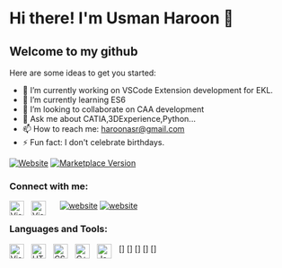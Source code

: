 # Hi there! I'm Usman Haroon 👋

## Welcome to my github

Here are some ideas to get you started:

- 🔭 I’m currently working on VSCode Extension development for EKL.
- 🌱 I’m currently learning ES6
- 👯 I’m looking to collaborate on CAA development
- 💬 Ask me about CATIA,3DExperience,Python...
- 📫 How to reach me: haroonasr@gmail.com
- ⚡ Fun fact: I don't celebrate birthdays.

[![Website](https://img.shields.io/website?label=UsmanHaroon.io&styl=for-the-badge&url=https%3A%2F%2Fusmanharoon1.github.io/)](https://usmanharoon1.github.io/)
[![Marketplace Version](https://vsmarketplacebadge.apphb.com/version/usman-haroon.wds-usman.svg)](https://marketplace.visualstudio.com/items?itemName=usman-haroon.wds-usman)

### Connect with me:

[<img align="left" alt="Visual Studio Code" width="26px" src="https://cdn.jsdelivr.net/gh/devicons/devicon/icons/vscode/vscode-original.svg" style="padding-right:10px;" />](https://usmanharoon1.github.io)
[<img align="left" alt="Visual Studio Code" width="26px" src="https://cdn.jsdelivr.net/gh/devicons/devicon/icons/vscode/vscode-original.svg" style="padding-right:10px;" />](https://usmanharoon1.github.io/)
&nbsp;&nbsp;
[![website](./img/linkedin-light.svg)](https://linkedin.com/in/codeSTACKr#gh-light-mode-only)
[![website](./img/linkedin-dark.svg)](https://linkedin.com/in/codeSTACKr#gh-dark-mode-only)

### Languages and Tools:

[<img align="left" alt="Visual Studio Code" width="26px" src="https://cdn.jsdelivr.net/gh/devicons/devicon/icons/vscode/vscode-original.svg" style="padding-right:10px;" />]
[<img align="left" alt="HTML5" width="26px" src="https://cdn.jsdelivr.net/gh/devicons/devicon/icons/html5/html5-original.svg" style="padding-right:10px;" />]
[<img align="left" alt="CSS3" width="26px" src="https://cdn.jsdelivr.net/gh/devicons/devicon/icons/css3/css3-original.svg" style="padding-right:10px;" />]
[<img align="left" alt="C++" width="26px" src="https://cdn.jsdelivr.net/gh/devicons/devicon/icons/cplusplus/cplusplus-original.svg" style="padding-right:10px;" />]
[<img align="left" alt="JavaScript" width="26px" src="https://cdn.jsdelivr.net/gh/devicons/devicon/icons/javascript/javascript-original.svg" style="padding-right:10px;" />]
